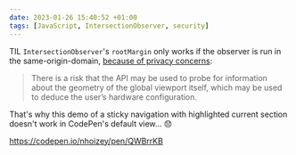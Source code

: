 ```yaml
---
date: 2023-01-26 15:40:52 +01:00
tags: [JavaScript, IntersectionObserver, security]
---
```


TIL `IntersectionObserver`'s `rootMargin` only works if the observer is run in the same-origin-domain, [because of privacy concerns](https://w3c.github.io/IntersectionObserver/#privacy):

> There is a risk that the API may be used to probe for information about the geometry of the global viewport itself, which may be used to deduce the user’s hardware configuration.

That's why this demo of a sticky navigation with highlighted current section doesn't work in CodePen's default view… 😞

<https://codepen.io/nhoizey/pen/QWBrrKB>
